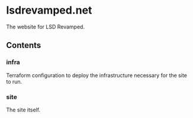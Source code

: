# lsdrevamped.net
The website for LSD Revamped.

## Contents

### infra
Terraform configuration to deploy the infrastructure necessary for the site
to run.

### site
The site itself.